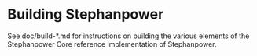 Building Stephanpower
================

See doc/build-*.md for instructions on building the various
elements of the Stephanpower Core reference implementation of Stephanpower.
